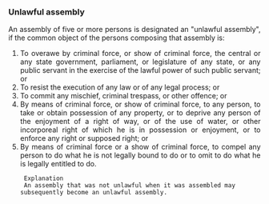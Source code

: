 ### Unlawful assembly
<div style="text-align: justify">

An assembly of five or more persons is designated an "unlawful assembly", if the common object of the persons composing that assembly is:

</div>

1. <div style="text-align: justify"> To overawe by criminal force, or show of criminal force, the central or any state government, parliament, or legislature of any state, or any public servant in the exercise of the lawful power of such public servant; or </div>
2. <div style="text-align: justify"> To resist the execution of any law or of any legal process; or </div>
3. <div style="text-align: justify"> To commit any mischief, criminal trespass, or other offence; or </div>
4. <div style="text-align: justify"> By means of criminal force, or show of criminal force, to any person, to take or obtain possession of any property, or to deprive any person of the enjoyment of a right of way, or of the use of water, or other incorporeal right of which he is in possession or enjoyment, or to enforce any right or supposed right; or </div>
5. <div style="text-align: justify"> By means of criminal force or a show of criminal force, to compel any person to do what he is not legally bound to do or to omit to do what he is legally entitled to do. </div>

        Explanation
        An assembly that was not unlawful when it was assembled may subsequently become an unlawful assembly.
